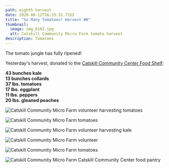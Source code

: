 ```yaml
---
path: eighth harvest
date: 2020-08-12T16:33:32.715Z
title: "So Many Tomatoes! Harvest #8"
thumbnail:
  image: img_6162.jpg
  alt: Catskill Community Micro Farm tomato harvest
description: Tomatoes
---
```

The tomato jungle has fully ripened!

Yesterday's harvest, donated to the [Catskill Community Center Food Shelf](https://ccmicrofarm.us18.list-manage.com/track/click?u=94746e6c6b5541022831953dd&id=5882738db8&e=ef559ba078):

**43 bunches kale\
13 bunches collards\
37 lbs. tomatoes\
17 lbs. eggplant\
11 lbs. peppers\
20 lbs. gleaned peaches**

![Catskill Community Micro Farm volunteer harvesting tomatoes](img_6157.jpg "Tomato Harvest")

![Catskill Community Micro Farm tomatoes](img_6155.jpg "Tomatoes")

![Catskill Community Micro Farm volunteer harvesting kale](img_6151.jpg "Kale Harvest")

![Catskill Community Micro Farm volunteer ](img_6159.jpg "Tomato")



![Catskill Community Micro Farm tomatoes](img_6166.jpg "Tomato transport")

![Catskill Community Micro Farm Catskill Community Center food pantry](img_6168.jpg "Food Pantry Donation")